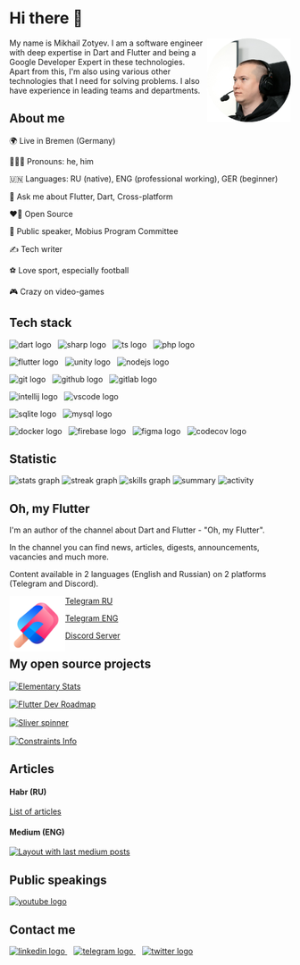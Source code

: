 <div style="text-align: left;">
    <h1>Hi there 👋</h1>
    <img align="right" height="150" src="./img/ava.webp" alt="avatar"/>
    <p>My name is Mikhail Zotyev. I am a software engineer with deep expertise in Dart and Flutter and being a Google Developer Expert in these technologies. Apart from this, I'm also using various other technologies that I need for solving problems. I also have experience in leading teams and departments.</p>
</div>

<div style="text-align: left;">
    <h2>About me</h2>
    <p>🌍 Live in Bremen (Germany)</p>
    <p>🙎🏻‍♂️ Pronouns: he, him</p>
    <p>🇺🇳 Languages: RU (native), ENG (professional working), GER (beginner)</p>
    <p>💬 Ask me about Flutter, Dart, Cross-platform</p>
    <p>❤️‍🔥 Open Source</p>
    <p>🎤 Public speaker, Mobius Program Committee</p>
    <p>✍️ Tech writer</p>
    <p>⚽️ Love sport, especially football</p>
    <p>🎮 Crazy on video-games</p>
</div>


<div style="text-align: left;">
    <h2>Tech stack</h2>
    <p>
        <img src="https://skillicons.dev/icons?i=dart" height="32" alt="dart logo"/>
        <img width="4" />
        <img src="https://skillicons.dev/icons?i=cs" height="32" alt="sharp logo"/>
        <img width="4" />
        <img src="https://skillicons.dev/icons?i=typescript" height="32" alt="ts logo"/>
        <img width="4" />
        <img src="https://skillicons.dev/icons?i=php" height="32" alt="php logo"/>
    </p>
    <p>
        <img src="https://skillicons.dev/icons?i=flutter" height="32" alt="flutter logo"/>
        <img width="4" />
        <img src="https://skillicons.dev/icons?i=unity" height="32" alt="unity logo"/>
        <img width="4" />
        <img src="https://skillicons.dev/icons?i=nodejs" height="32" alt="nodejs logo"/>
    </p>
    <p>
        <img src="https://skillicons.dev/icons?i=git" height="32" alt="git logo"/>
        <img width="4" />
        <img src="https://skillicons.dev/icons?i=github" height="32" alt="github logo"/>
        <img width="4" />
        <img src="https://skillicons.dev/icons?i=gitlab" height="32" alt="gitlab logo"/>
    </p>
    <p>
        <img src="https://cdn.jsdelivr.net/gh/devicons/devicon/icons/intellij/intellij-original.svg" height="32" alt="intellij logo"/>
        <img width="4" />
        <img src="https://skillicons.dev/icons?i=vscode" height="32" alt="vscode logo"/>
    </p>
    <p>
        <img src="https://skillicons.dev/icons?i=sqlite" height="32" alt="sqlite logo"/>
        <img width="4" />
        <img src="https://skillicons.dev/icons?i=mysql" height="32" alt="mysql logo"/>
    </p>
    <p>
        <img src="https://skillicons.dev/icons?i=docker" height="32" alt="docker logo"/>
        <img width="4" />
        <img src="https://skillicons.dev/icons?i=firebase" height="32" alt="firebase logo"/>
        <img width="4" />
        <img src="https://skillicons.dev/icons?i=figma" height="32" alt="figma logo"/>
        <img width="4" />
        <img src="https://cdn.jsdelivr.net/gh/devicons/devicon/icons/codecov/codecov-plain.svg" height="32" alt="codecov logo"/>
    </p>
</div>


<div style="text-align: left;">
    <h2>Statistic</h2>
    <img src="https://github-readme-stats.vercel.app/api?username=MbIXJkee&hide_title=false&hide_rank=false&show_icons=true&include_all_commits=true&count_private=true&disable_animations=false&theme=dark&locale=en&hide_border=false&order=1" height="250" alt="stats graph"/>
    <img src="https://streak-stats.demolab.com?user=MbIXJkee&locale=en&mode=daily&theme=dark&hide_border=false&border_radius=5&order=3" height="220" alt="streak graph"/>
    <img src="https://cr-skills-chart-widget.azurewebsites.net/api/api?username=mbixjkee" height="400" alt="skills graph"/>
    <img src="https://cr-ss-service.azurewebsites.net/api/ScreenShot?widget=summary&username=mbixjkee" alt="summary"/>
    <img src="https://cr-ss-service.azurewebsites.net/api/ScreenShot?widget=activity&username=mbixjkee&labels=true" alt="activity"/>
</div>

<div style="text-align: left;">
    <h2>Oh, my Flutter</h2>
    <p>I'm an author of the channel about Dart and Flutter - "Oh, my Flutter".</p>
    <p>In the channel you can find news, articles, digests, announcements, vacancies and much more.</p>
    <p>Content available in 2 languages (English and Russian) on 2 platforms (Telegram and Discord).</p>
    <img align="left" src="./img/omf.svg" alt="OMF Logo" height="100"/>
    <a href="https://t.me/ohmyflutter"><p>Telegram RU</p></a>
    <a href="https://t.me/ohmyflutterENG"><p>Telegram ENG</p></a>
    <a href="https://discord.com/invite/4b8aRVDMx7"><p>Discord Server</p></a>
</div>

<div style="text-align: left;">
    <h2>My open source projects</h2>
    <p>
        <a href="https://github.com/Elementary-team/flutter-elementary">
            <img src="https://github-readme-stats.vercel.app/api/pin/?username=Elementary-team&repo=flutter-elementary" alt="Elementary Stats" style="vertical-align: middle;">
        </a>
    </p>
    <p>
        <a href="https://github.com/MbIXjkee/flutter-developer-map">
            <img src="https://github-readme-stats.vercel.app/api/pin/?username=MbIXjkee&repo=flutter-developer-map" alt="Flutter Dev Roadmap" style="vertical-align: middle;">
        </a>
    </p>
    <p>
        <a href="https://github.com/MbIXjkee/sliver_spinner">
            <img src="https://github-readme-stats.vercel.app/api/pin/?username=MbIXjkee&repo=sliver_spinner" alt="Sliver spinner" style="vertical-align: middle;">
        </a>
    </p>
    <p>
        <a href="https://github.com/MbIXjkee/constraints_info">
            <img src="https://github-readme-stats.vercel.app/api/pin/?username=MbIXjkee&repo=constraints_info" alt="Constraints Info" style="vertical-align: middle;">
        </a>
    </p>
</div>

<div style="text-align: left;">
    <h2>Articles</h2>
    <h4>Habr (RU)</h4>
    <a href="https://habr.com/ru/users/mbixjkee/posts/">List of articles</a>
    <h4>Medium (ENG)</h4>
    <a href="https://medium.com/@mbixjkee1392">
        <img src="https://github-read-medium-git-main.pahlevikun.vercel.app/latest?limit=10&username=mbixjkee1392&theme=dracula" alt="Layout with last medium posts"  />
    </a>
</div>

<div style="text-align: left;">
    <h2>Public speakings</h2>
    <a href="https://www.youtube.com/playlist?list=PLzeulWnoArIDMC9F6ZbDQJyXrbyEaMAwx" target="_blank">
        <img src="https://img.shields.io/static/v1?message=Youtube Playlist&logo=youtube&label=&color=FF0000&logoColor=white&labelColor=&style=for-the-badge" height="35" alt="youtube logo"  />
    </a>
</div>

<div style="text-align: left;">
    <h2>Contact me</h2>
    <a href="https://www.linkedin.com/in/mbixjkee/" target="_blank">
        <img src="https://raw.githubusercontent.com/maurodesouza/profile-readme-generator/master/src/assets/icons/social/linkedin/default.svg" height="32" alt="linkedin logo"/>
    </a>
    <img width="8" />
    <a href="https://t.me/mbixjkee/" target="_blank">
        <img src="https://raw.githubusercontent.com/maurodesouza/profile-readme-generator/master/src/assets/icons/social/telegram/default.svg" height="32" alt="telegram logo"/>
    </a>
    <img width="8" />
    <a href="https://twitter.com/MbIXJkee" target="_blank">
        <img src="https://raw.githubusercontent.com/maurodesouza/profile-readme-generator/master/src/assets/icons/social/twitter/default.svg" height="32" alt="twitter logo"/>
    </a>
</div>

